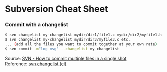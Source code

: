 # Subversion Cheat Sheet

### Commit with a changelist
```bash
$ svn changelist my-changelist mydir/dir1/file1.c mydir/dir2/myfile1.h
$ svn changelist my-changelist mydir/dir3/myfile3.c etc.
... (add all the files you want to commit together at your own rate)
$ svn commit -m"log msg" --changelist my-changelist
```
Source: [SVN - How to commit multiple files in a single shot](https://stackoverflow.com/a/4335763/6146580)<br/>
Reference: [svn changelist (cl)](http://svnbook.red-bean.com/en/1.6/svn.ref.svn.c.changelist.html)
